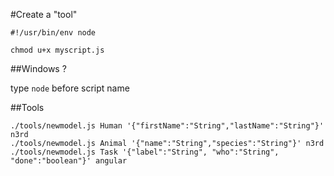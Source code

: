 #Create a "tool"

    #!/usr/bin/env node

    chmod u+x myscript.js

##Windows ?

type `node` before script name

##Tools

    ./tools/newmodel.js Human '{"firstName":"String","lastName":"String"}' n3rd
    ./tools/newmodel.js Animal '{"name":"String","species":"String"}' n3rd
    ./tools/newmodel.js Task '{"label":"String", "who":"String", "done":"boolean"}' angular